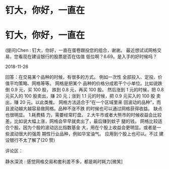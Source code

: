 # 钉大，你好，一直在

# 钉大，你好，一直在

(提问)Chen : 钉大，你好，一直在蛋卷跟投您的组合，谢谢。 最近想试试网格交易，您看现在建设银行的股票是否在估值 低位啊？6.69。是入手的好时候吗？

2018-11-26

回答：在交易某个品种的时候，有很多的方式。 例如一次性 全部投入、定投、价值平均策略、网格等等。 网格是把某个 品种的价格分成若干个小单位。比如说跌倒 0.9 元，买 100 股， 跌到 0.8 元，再买 100 股。 然后涨到 1 元的时候，把 0.8 元买入的 100 股卖出，赚 20 元；涨到 1.1 元的时候，把 0.9 元买入的 100 股 卖出，赚 20 元。以此类推。 网格方法适合于“在一个区域里来 回波动的品种”，而且波动越大越容易做网格。品种不涨不跌 的时候也可以通过网格获得收益。 缺点也很明显。 1.耗费精 力，需要经常盯盘。 2.大牛市或者大熊市的时候收益会比较 差。比如说大幅上涨，网格会早早就卖出了，最后赚到蚊子 腿的钱。 网格比较适合个股。因为个股的波动远比指数基金 大，用在个股上收益会更明显。或者是一些波动很大的强周 期性行业品种，例如华宝油气。 应用到个股上也可以。不过 建设银行不太了解了(20 赞)

评论区：

静水深流 : 感觉网格交易和套利差不多，都是耗时耗力[微笑]